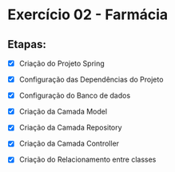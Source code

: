 <h1>Exercício 02 - Farmácia</h1>



<h2>Etapas:</h2>


- [x] Criação do Projeto Spring
- [x] Configuração das Dependências do Projeto
- [x] Configuração do Banco de dados
- [x] Criação da Camada Model
- [x] Criação da Camada Repository
- [x] Criação da Camada Controller
- [x] Criação do Relacionamento entre classes

